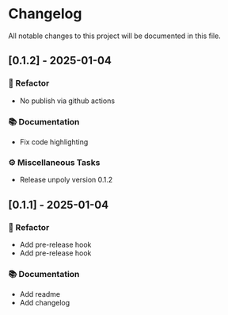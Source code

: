 # Changelog

All notable changes to this project will be documented in this file.

## [0.1.2] - 2025-01-04

### 🚜 Refactor

- No publish via github actions

### 📚 Documentation

- Fix code highlighting

### ⚙️ Miscellaneous Tasks

- Release unpoly version 0.1.2

## [0.1.1] - 2025-01-04

### 🚜 Refactor

- Add pre-release hook
- Add pre-release hook

### 📚 Documentation

- Add readme
- Add changelog

<!-- generated by git-cliff -->

